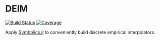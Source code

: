 # DEIM

[![Build Status](https://github.com/FHoltorf/DEIM.jl/actions/workflows/CI.yml/badge.svg?branch=main)](https://github.com/FHoltorf/DEIM.jl/actions/workflows/CI.yml?query=branch%3Amain)
[![Coverage](https://codecov.io/gh/FHoltorf/DEIM.jl/branch/main/graph/badge.svg)](https://codecov.io/gh/FHoltorf/DEIM.jl)

Apply [Symbolics.jl](https://github.com/JuliaSymbolics/Symbolics.jl]) to conveniently build discrete empirical interpolators. 